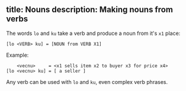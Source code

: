 title: Nouns
description: Making nouns from verbs
---
The words `lo` and `ku` take a verb and produce a noun from it's `x1` place:
```
[lo <VERB> ku] = [NOUN from VERB X1]
```
Example:
```
    <vecnu>     = <x1 sells item x2 to buyer x3 for price x4>
[lo <vecnu> ku] = [ a seller ]
```
Any verb can be used with `lo` and `ku`, even complex verb phrases.